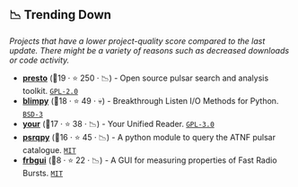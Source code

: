 ## 📉 Trending Down

_Projects that have a lower project-quality score compared to the last update. There might be a variety of reasons such as decreased downloads or code activity._

- <b><a href="https://www.cv.nrao.edu/~sransom/presto/">presto</a></b> (🥇19 ·  ⭐ 250 · 📉) - Open source pulsar search and analysis toolkit. <code><a href="http://bit.ly/2KucAZR">GPL-2.0</a></code> <code><img src="https://www.python.org/static/favicon.ico" style="display:inline;" width="13" height="13"></code> <code><img src="https://raw.githubusercontent.com/abranhe/programming-languages-logos/master/src/c/c.svg" style="display:inline;" width="13" height="13"></code>
- <b><a href="https://blimpy.readthedocs.io/en/latest/">blimpy</a></b> (🥇18 ·  ⭐ 49 · 💀) - Breakthrough Listen I/O Methods for Python. <code><a href="http://bit.ly/3aKzpTv">BSD-3</a></code> <code><img src="https://www.python.org/static/favicon.ico" style="display:inline;" width="13" height="13"></code>
- <b><a href="https://thepetabyteproject.github.io/your/">your</a></b> (🥈17 ·  ⭐ 38 · 📉) - Your Unified Reader. <code><a href="http://bit.ly/2M0xdwT">GPL-3.0</a></code> <code><img src="https://www.python.org/static/favicon.ico" style="display:inline;" width="13" height="13"></code>
- <b><a href="https://psrqpy.readthedocs.io">psrqpy</a></b> (🥇16 ·  ⭐ 45 · 📉) - A python module to query the ATNF pulsar catalogue. <code><a href="http://bit.ly/34MBwT8">MIT</a></code> <code><img src="https://www.python.org/static/favicon.ico" style="display:inline;" width="13" height="13"></code>
- <b><a href="https://github.com/mef51/frbgui">frbgui</a></b> (🥈8 ·  ⭐ 22 · 📉) - A GUI for measuring properties of Fast Radio Bursts. <code><a href="http://bit.ly/34MBwT8">MIT</a></code> <code><img src="https://www.python.org/static/favicon.ico" style="display:inline;" width="13" height="13"></code> <code><img src="https://git.io/JLy1E" style="display:inline;" width="13" height="13"></code>

